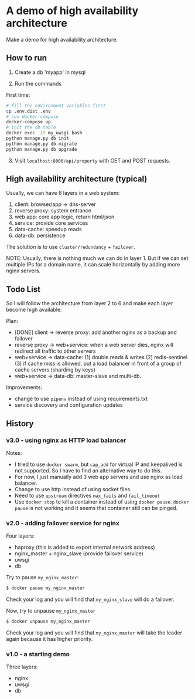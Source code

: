 # A demo of high availability architecture
Make a demo for high availability architecture. 

## How to run

1. Create a db 'myapp' in mysql

2. Run the commands

First time: 
```bash
# fill the environment variables first
cp .env.dist .env
# run docker-compose
docker-compose up
# init the db table
docker exec -it my_uwsgi bash
python manage.py db init
python manage.py db migrate
python manage.py db upgrade
```

3. Visit `localhost:8000/api/property` with GET and POST requests. 

## High availability architecture (typical)

Usually, we can have 6 layers in a web system: 

1. client: browser/app => dns-server
2. reverse proxy: system entrance
3. web app: core app logic, return html/json
4. service: provide core services
5. data-cache: speedup reads
6. data-db: persistence

The solution is to use `cluster/redundancy` + `failover`. 

NOTE: Usually, there is nothing much we can do in layer 1. But if we can set multiple IPs for a domain name, it can scale horizontally by adding more nginx servers. 

## Todo List

So I will follow the architecture from layer 2 to 6 and make each layer become high available: 

Plan: 
* [DONE] client -> reverse proxy: add another nginx as a backup and failover
* reverse proxy -> web+service: when a web server dies, nginx will redirect all traffic to other servers
* web+service -> data-cache: (1) double reads & writes (2) redis-sentinel (3) if cache miss is allowed, put a load balancer in front of a group of cache servers (sharding by keys)
* web+service -> data-db: master-slave and multi-db. 

Improvements: 
* change to use `pipenv` instead of using requirements.txt
* service discovery and configuration updates

## History

### v3.0 - using nginx as HTTP load balancer

Notes: 
- I tried to use `docker swarm`, but `cap_add` for virtual IP and keepalived is not supported. So I have to find an alternative way to do this. 
- For now, I just manually add 3 web app servers and use nginx as load balancer. 
- Change to use http instead of using socket files. 
- Need to use `upstream` directives `max_fails` and `fail_timeout`
- Use `docker stop` to kill a container instead of using `docker pause`.  `docker pause` is not working and it seems that container still can be pinged. 

### v2.0 - adding failover service for nginx

Four layers: 
- haproxy (this is added to export internal network address)
- nginx_master + nginx_slave (provide failover service)
- uwsgi
- db

Try to pause `my_nginx_master`: 

```bash
$ docker pause my_nginx_master
```

Check your log and you will find that `my_nginx_slave` will do a failover. 

Now, try to unpause `my_nginx_master`

```bash
$ docker unpause my_nginx_master
```

Check your log and you will find that `my_nginx_master` will take the leader again because it has higher priority. 

### v1.0 - a starting demo

Three layers: 
- nginx
- uwsgi
- db
